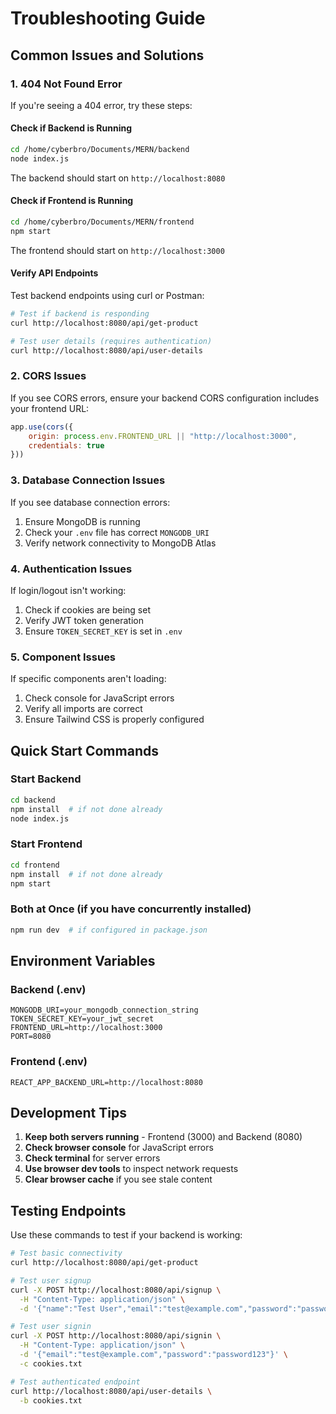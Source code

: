 # Troubleshooting Guide

## Common Issues and Solutions

### 1. 404 Not Found Error

If you're seeing a 404 error, try these steps:

#### Check if Backend is Running
```bash
cd /home/cyberbro/Documents/MERN/backend
node index.js
```
The backend should start on `http://localhost:8080`

#### Check if Frontend is Running
```bash
cd /home/cyberbro/Documents/MERN/frontend
npm start
```
The frontend should start on `http://localhost:3000`

#### Verify API Endpoints
Test backend endpoints using curl or Postman:
```bash
# Test if backend is responding
curl http://localhost:8080/api/get-product

# Test user details (requires authentication)
curl http://localhost:8080/api/user-details
```

### 2. CORS Issues

If you see CORS errors, ensure your backend CORS configuration includes your frontend URL:
```javascript
app.use(cors({
    origin: process.env.FRONTEND_URL || "http://localhost:3000",
    credentials: true
}))
```

### 3. Database Connection Issues

If you see database connection errors:
1. Ensure MongoDB is running
2. Check your `.env` file has correct `MONGODB_URI`
3. Verify network connectivity to MongoDB Atlas

### 4. Authentication Issues

If login/logout isn't working:
1. Check if cookies are being set
2. Verify JWT token generation
3. Ensure `TOKEN_SECRET_KEY` is set in `.env`

### 5. Component Issues

If specific components aren't loading:
1. Check console for JavaScript errors
2. Verify all imports are correct
3. Ensure Tailwind CSS is properly configured

## Quick Start Commands

### Start Backend
```bash
cd backend
npm install  # if not done already
node index.js
```

### Start Frontend
```bash
cd frontend
npm install  # if not done already
npm start
```

### Both at Once (if you have concurrently installed)
```bash
npm run dev  # if configured in package.json
```

## Environment Variables

### Backend (.env)
```
MONGODB_URI=your_mongodb_connection_string
TOKEN_SECRET_KEY=your_jwt_secret
FRONTEND_URL=http://localhost:3000
PORT=8080
```

### Frontend (.env)
```
REACT_APP_BACKEND_URL=http://localhost:8080
```

## Development Tips

1. **Keep both servers running** - Frontend (3000) and Backend (8080)
2. **Check browser console** for JavaScript errors
3. **Check terminal** for server errors
4. **Use browser dev tools** to inspect network requests
5. **Clear browser cache** if you see stale content

## Testing Endpoints

Use these commands to test if your backend is working:

```bash
# Test basic connectivity
curl http://localhost:8080/api/get-product

# Test user signup
curl -X POST http://localhost:8080/api/signup \
  -H "Content-Type: application/json" \
  -d '{"name":"Test User","email":"test@example.com","password":"password123"}'

# Test user signin
curl -X POST http://localhost:8080/api/signin \
  -H "Content-Type: application/json" \
  -d '{"email":"test@example.com","password":"password123"}' \
  -c cookies.txt

# Test authenticated endpoint
curl http://localhost:8080/api/user-details \
  -b cookies.txt
```
